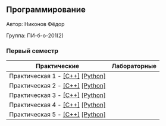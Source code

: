 ## Программирование

Автор: Никонов Фёдор

Группа: ПИ-б-о-201(2)

### Первый семестр

| Практические                     | Лабораторные |
|----------------------------------|--------------|
| Практическая 1 - [[С++]](./Practice/01/C++/) [[Python]](./Practice/01/Python) |  |
| Практическая 2 - [[С++]](./Practice/02/C++/) [[Python]](./Practice/02/Python) |  |
| Практическая 3 - [[С++]](./Practice/03/C++/) [[Python]](./Practice/03/Python) |  |
| Практическая 4 - [[С++]](./Practice/04/C++/) [[Python]](./Practice/04/Python) |  |
| Практическая 5 - [[С++]](./Practice/05/C++/) [[Python]](./Practice/05/Python) |  |